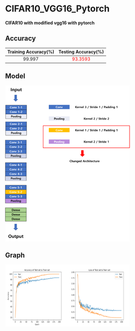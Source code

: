# CIFAR10_VGG16_Pytorch


#### CIFAR10 with modified vgg16 with pytorch

## Accuracy
|Training Accuracy(%)|Testing Accuracy(%)|
|:---:|:---:|
|99.997|<span style="color:red">93.3593</span>|

## Model
<img src="./image/model.png"  width="400" height="500">



## Graph
<img align="left" src="./image/acc.png"  width="200" height="200">
<img align="left" src="./image/loss.png"  width="200" height="200">


